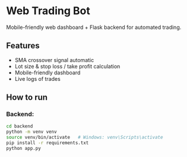 # Web Trading Bot

Mobile-friendly web dashboard + Flask backend for automated trading.

## Features
- SMA crossover signal automatic
- Lot size & stop loss / take profit calculation
- Mobile-friendly dashboard
- Live logs of trades

## How to run

### Backend:
```bash
cd backend
python -m venv venv
source venv/bin/activate   # Windows: venv\Scripts\activate
pip install -r requirements.txt
python app.py
